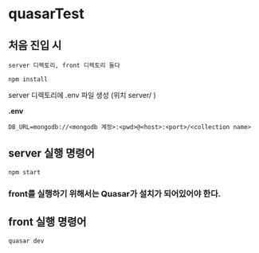 # quasarTest


## 처음 진입 시

```
server 디렉토리, front 디렉토리 둘다 

npm install
```

server 디렉토리에 .env 파일 생성 (위치 server/ )

**.env**
```
DB_URL=mongodb://<mongodb 계정>:<pwd>@<host>:<port>/<collection name>
```


## server 실행 명령어
```
npm start
```


### front를 실행하기 위해서는 Quasar가 설치가 되어있어야 한다.

## front 실행 명령어
```
quasar dev
```


